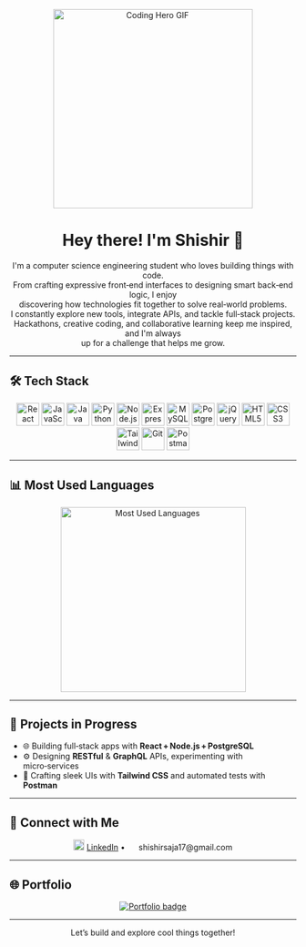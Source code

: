 <!-- 🚀 Hero GIF -->
<p align="center">
  <img src="https://gifdb.com/images/high/cool-astronaut-on-outer-space-hn3qt6vlqy6c8qnl.webp" width="350" alt="Coding Hero GIF">
</p>

<h1 align="center">Hey there! I'm Shishir 👋</h1>

<p align="center">
  I'm a computer science engineering student who loves building things with code.<br>
  From crafting expressive front‑end interfaces to designing smart back‑end logic, I enjoy<br>
  discovering how technologies fit together to solve real‑world problems.<br>
  I constantly explore new tools, integrate APIs, and tackle full‑stack projects.<br>
  Hackathons, creative coding, and collaborative learning keep me inspired, and I'm always<br>
  up for a challenge that helps me grow.
</p>

---

## 🛠️ Tech Stack
<p align="center">
  <img src="https://cdn.jsdelivr.net/gh/devicons/devicon/icons/react/react-original.svg" height="40" alt="React"/>
  <img src="https://cdn.jsdelivr.net/gh/devicons/devicon/icons/javascript/javascript-original.svg" height="40" alt="JavaScript"/>
  <img src="https://cdn.jsdelivr.net/gh/devicons/devicon/icons/java/java-original.svg" height="40" alt="Java"/>
  <img src="https://cdn.jsdelivr.net/gh/devicons/devicon/icons/python/python-original.svg" height="40" alt="Python"/>
  <img src="https://cdn.jsdelivr.net/gh/devicons/devicon/icons/nodejs/nodejs-original.svg" height="40" alt="Node.js"/>
  <img src="https://cdn.jsdelivr.net/gh/devicons/devicon/icons/express/express-original.svg" height="40" alt="Express"/>
  <img src="https://cdn.jsdelivr.net/gh/devicons/devicon/icons/mysql/mysql-original.svg" height="40" alt="MySQL"/>
  <img src="https://cdn.jsdelivr.net/gh/devicons/devicon/icons/postgresql/postgresql-original.svg" height="40" alt="PostgreSQL"/>
  <img src="https://cdn.jsdelivr.net/gh/devicons/devicon/icons/jquery/jquery-original.svg" height="40" alt="jQuery"/>
  <img src="https://cdn.jsdelivr.net/gh/devicons/devicon/icons/html5/html5-original.svg" height="40" alt="HTML5"/>
  <img src="https://cdn.jsdelivr.net/gh/devicons/devicon/icons/css3/css3-original.svg" height="40" alt="CSS3"/>
  <img src="https://upload.wikimedia.org/wikipedia/commons/thumb/d/d5/Tailwind_CSS_Logo.svg/768px-Tailwind_CSS_Logo.svg.png?20230715030042" height="40" alt="Tailwind CSS"/>
  <img src="https://cdn.jsdelivr.net/gh/devicons/devicon/icons/git/git-original.svg" height="40" alt="Git"/>
  <img src="https://www.vectorlogo.zone/logos/getpostman/getpostman-icon.svg" height="40" alt="Postman"/>
</p>

---
## 📊 Most Used Languages

<div align="center">
  <a href="https://github.com/ShishirSaja?tab=repositories">
    <img height="325" src="https://github-readme-stats.vercel.app/api/top-langs/?username=ShishirSaja&theme=transparent&hide_border=true&layout=compact&langs_count=18&locale=en&hide_title=true" alt="Most Used Languages"/>
  </a>
</div>

---
## 🚀 Projects in Progress
- 🌐 Building full‑stack apps with **React + Node.js + PostgreSQL**  
- ⚙️ Designing **RESTful** & **GraphQL** APIs, experimenting with micro‑services  
- 🎨 Crafting sleek UIs with **Tailwind CSS** and automated tests with **Postman**  

---

## 🔗 Connect with Me
<p align="center">
  <img src="https://upload.wikimedia.org/wikipedia/commons/thumb/8/81/LinkedIn_icon.svg/2048px-LinkedIn_icon.svg.png" height="19" alt="linkdin">
  <a href="https://www.linkedin.com/in/shishirsaja/">LinkedIn</a>   •  
  <img src="https://upload.wikimedia.org/wikipedia/commons/thumb/7/7e/Gmail_icon_%282020%29.svg/2560px-Gmail_icon_%282020%29.svg.png" height ="16" >
  shishirsaja17@gmail.com
</p>

---

## 🌐 Portfolio
<p align="center">
  <a href="https://shishirsaja.vercel.app/">
    <img src="https://img.shields.io/badge/Portfolio-Visit&nbsp;Site-1E90FF?style=for-the-badge" alt="Portfolio badge">
  </a>
</p>

---


<p align="center">Let’s build and explore cool things together!</p>
